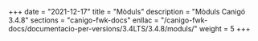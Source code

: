 +++
date        = "2021-12-17"
title       = "Mòduls"
description = "Mòduls Canigó 3.4.8"
sections    = "canigo-fwk-docs"
enllac		= "/canigo-fwk-docs/documentacio-per-versions/3.4LTS/3.4.8/moduls/"
weight      = 5
+++
